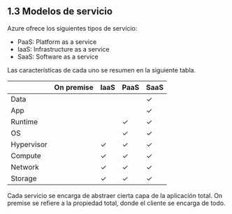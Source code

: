 ## 1.3 Modelos de servicio

Azure ofrece los siguientes tipos de servicio:

* PaaS: Platform as a service
* IaaS: Infrastructure as a service
* SaaS: Software as a service

Las características de cada uno se resumen en la siguiente tabla. 


|            | On premise | IaaS | PaaS | SaaS |
| ---------- | ---------- | ---- | ---- | ---- |
| Data       |            |      |      | ✓    |
| App        |            |      |      | ✓    |
| Runtime    |            |      | ✓    | ✓    |
| OS         |            |      | ✓    | ✓    |
| Hypervisor |            | ✓    | ✓    | ✓    |
| Compute    |            | ✓    | ✓    | ✓    |
| Network    |            | ✓    | ✓    | ✓    |
| Storage    |            | ✓    | ✓    | ✓    |

Cada servicio se encarga de abstraer cierta capa de la aplicación total. On
premise se refiere a la propiedad total, donde el cliente se encarga de todo.

